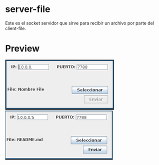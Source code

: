# server-file

Este es el socket servidor que sirve para recibir un archivo por parte del client-file.

# Preview
![](docs/screenshot1.png)
![](docs/screenshot2.png)
